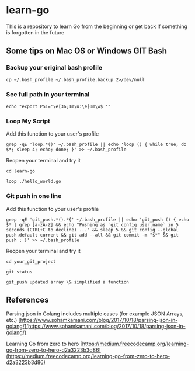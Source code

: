 # learn-go

This is a repository to learn Go from the beginning or get back if something is forgotten in the future

## Some tips on Mac OS or Windows GIT Bash

### Backup your original bash profile

`cp ~/.bash_profile ~/.bash_profile.backup 2>/dev/null`

### See full path in your terminal

`echo "export PS1='\e[36;1m\u:\e[0m\w$ '"`

### Loop My Script

Add this function to your user's profile

`grep -qE 'loop.*()' ~/.bash_profile || echo 'loop () { while true; do $*; sleep 4; echo; done; }' >> ~/.bash_profile`

Reopen your terminal and try it

`cd learn-go`

`loop ./hello_world.go`

### Git push in one line

Add this function to your user's profile

``grep -qE 'git_push.*().*{' ~/.bash_profile || echo 'git_push () { echo $* | grep [a-zA-Z] && echo "Pushing as `git config user.name` in 5 seconds (CTRL+C to decline) ..." && sleep 5 && git config --global push.default current && git add --all && git commit -m "$*" && git push ; }' >> ~/.bash_profile``

Reopen your terminal and try it

`cd your_git_project`

`git status`

`git_push updated array \& simplified a function`

## References

Parsing json in Golang includes multiple cases (for example JSON Arrays, etc.) [https://www.sohamkamani.com/blog/2017/10/18/parsing-json-in-golang/](https://www.sohamkamani.com/blog/2017/10/18/parsing-json-in-golang/)

Learning Go from zero to hero [https://medium.freecodecamp.org/learning-go-from-zero-to-hero-d2a3223b3d86](https://medium.freecodecamp.org/learning-go-from-zero-to-hero-d2a3223b3d86)

